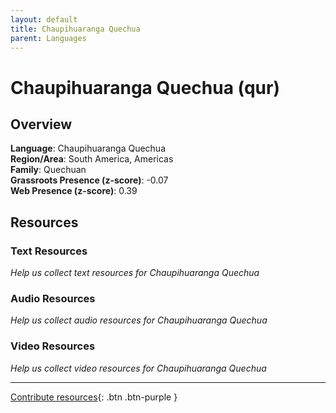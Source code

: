 ```yaml
---
layout: default
title: Chaupihuaranga Quechua
parent: Languages
---
```


# Chaupihuaranga Quechua (qur)

## Overview

**Language**: Chaupihuaranga Quechua  
**Region/Area**: South America, Americas  
**Family**: Quechuan  
**Grassroots Presence (z-score)**: -0.07  
**Web Presence (z-score)**: 0.39  

## Resources

### Text Resources
*Help us collect text resources for Chaupihuaranga Quechua*

### Audio Resources
*Help us collect audio resources for Chaupihuaranga Quechua*

### Video Resources
*Help us collect video resources for Chaupihuaranga Quechua*

---

[Contribute resources](https://forms.office.com/e/1SfLJx3u1r){: .btn .btn-purple }
